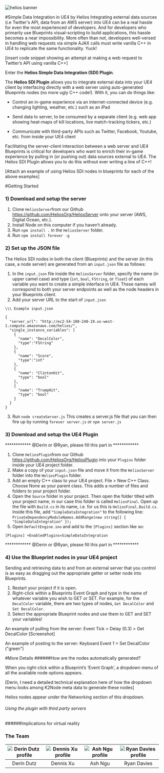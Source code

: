 ![helios banner](http://i.imgur.com/S16v4Ux.png)

#Simple Data Integration in UE4 by Helios
Integrating external data sources (i.e Twitter's API, data from an AWS server) into UE4 can be a real hassle for even the most experienced of developers. And for developers who primarily use Blueprints visual-scripting to build applications, this hassle becomes a near impossibility. More often than not, developers well-versed in handling web requests via simple AJAX calls must write vanilla C++ in UE4 to replicate the same functionality. Yuck!

[insert code snippet showing an attempt at making a web request to Twitter’s API using vanilla C++]

Enter the **Helios Simple Data Integration (SDI) Plugin**.

The **Helios SDI Plugin** allows you to integrate external data into your UE4 client by interfacing directly with a web server using auto-generated Blueprints nodes (no more ugly C++ code!). With it, you can do things like:

- Control an in-game experience via an internet-connected device (e.g. changing lighting, weather, etc.) such as an iPad

- Send data to server, to be consumed by a separate client (e.g. web app showing heat-maps of kill locations, live match-tracking tickers, etc.)

- Communicate with third-party APIs such as Twitter, Facebook, Youtube, etc. from inside your UE4 client

Facilitating the server-client interaction between a web server and UE4 Blueprints is critical for developers who want to enrich their in-game experience by pulling in (or pushing out) data sources external to UE4. The Helios SDI Plugin allows you to do this without ever writing a line of C++!

[Attach an example of using Helios SDI nodes in blueprints for each of the above examples]

#Getting Started

### 1) Download and setup the server
1. Clone `HeliosServer`from our Github https://github.com/HeliosOrg/HeliosServer onto your server (AWS, Digital Ocean, etc.).
2. Install Node on this computer if you haven’t already.
3. Run `npm install .` in the `HeliosServer` folder.
4. Run `npm install forever -g`

### 2) Set up the JSON file
The Helios SDI nodes in both the client (Blueprints) and the server (in this case, a node server) are generated from an `input.json` file as follows:
	
1. In the `input.json` file inside the `HeliosServer` folder, specify the name (in upper camel case) and type (`int`, `bool`, `FString`, or `float`) of each variable you want to create a simple interface in UE4. These names will correspond to both your server endpoints as well as the node headers in your Blueprints client. 
2. Add your server URL to the start of `input.json`

```
\\\ Example input.json

{
  "server_url": "http://ec2-54-100-240-19.us-west-1.compute.amazonaws.com/helios/",
  "single_instance_variables": [
    {
      "name": "DecalColor",
      "type":"FString" 
    },
    {
      "name": "Score",
      "type":"int"
    },
    {
      "name": "ClintonHit",
      "type": "bool"
    },
    {
      "name": "TrumpHit",
      "type": "bool"
    }
  ]
}

```
3. Run `node createServer.js` This creates a server.js file that you can then fire up by running `forever server.js` or `npm server.js`


### 3) Download and setup the UE4 Plugin
************ @Derin or @Ryan, please fill this part in ************

1. Clone `HeliosPlugin`from our Github https://github.com/HeliosOrg/HeliosPlugin into your `Plugins` folder inside your UE4 project folder.
2. Make a copy of your `input.json` file and move it from the `HeliosServer` folder into the `HeliosPlugin` folder.
3. Add an empty C++ class to your UE4 project. File > New C++ Class. Choose None as your parent class. This adds a number of files and folders to your project folder.
4. Open the `Source` folder in your project. Then open the folder titled with your project name, in our case this folder is called `HeliosFinal`. Open up the file with `Build.cs` in its name, i.e. for us this is `HeliosFinal.Build.cs`. Inside this file, add `"SimpleDataIntegration"` to the following line: `PrivateDependencyModuleNames.AddRange(new string[] { "SimpleDataIntegration" });`
5. Open `DefaultEngine.ino` and add to the `[Plugins]` section like so:

`[Plugins]
+EnabledPlugins=SimpleDataIntegration`

************ @Derin or @Ryan, please fill this part in ************
### 4) Use the Blueprint nodes in your UE4 project
Sending and retrieving data to and from an external server that you control is as easy as dragging out the appropriate getter or setter node into Blueprints.

1. Restart your project if it is open.
2. Right-click within a Blueprints Event Graph and type in the name of whatever variable you wish to GET or SET. For example, for the `DecalColor` variable, there are two types of nodes, `Get DecalColor` and `Set DecalColor`.
3. Select the appropriate Blueprint nodes and use them to GET and SET your variables!

An example of pulling from the server: Event Tick > Delay (0.3) > Get DecalColor
[Screenshot]

An example of posting to the server:
Keyboard Event 1 > Set DecalColor ("green")


#More Details
######How are the nodes automatically generated?

When you right-click within a Blueprint’s ‘Event Graph’, a dropdown menu of all the available node options appears.

[Derin, I need a detailed technical explanation here of how the dropdown menu looks among K2Node meta data to generate these nodes]

Helios nodes appear under the Networking section of this dropdown.

###### Using the plugin with third party servers

 
######Implications for virtual reality
 
 
### The Team

| ![Derin Dutz profile](http://i.imgur.com/Y36vNH9.png) | ![Dennis Xu profile](http://i.imgur.com/txhQ4W2.png) | ![Ash Ngu profile](http://i.imgur.com/Lc5IIkR.png) | ![Ryan Davies profile](http://i.imgur.com/a7XueIR.png) |
|:---:|:---:|:---:|:---:|
| Derin Dutz | Dennis Xu | Ash Ngu | Ryan Davies |

